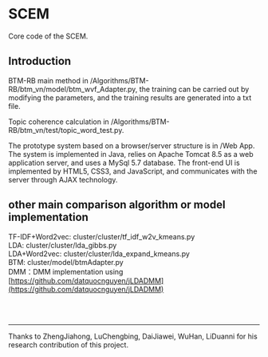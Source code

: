 # SCEM
Core code of the SCEM.

## Introduction

BTM-RB main method in /Algorithms/BTM-RB/btm_vn/model/btm_wvf_Adapter.py, the training can be carried out by modifying the parameters, and the training results are generated into a txt file.</br>

Topic coherence calculation in /Algorithms/BTM-RB/btm_vn/test/topic_word_test.py.</br>

The prototype system based on a browser/server structure is in /Web App. 
The system is implemented in Java, relies on Apache Tomcat 8.5 as a web application server, and uses a MySql 5.7 database. The front-end UI is implemented by HTML5, CSS3, and JavaScript, and communicates with the server through AJAX technology. 

## other main comparison algorithm or model implementation

TF-IDF+Word2vec: cluster/cluster/tf_idf_w2v_kmeans.py</br>
LDA: cluster/cluster/lda_gibbs.py</br>
LDA+Word2vec: cluster/cluster/lda_expand_kmeans.py</br>
BTM: cluster/model/btmAdapter.py</br>
DMM：DMM implementation using [https://github.com/datquocnguyen/jLDADMM](https://github.com/datquocnguyen/jLDADMM)



<br><br><hr>
Thanks to ZhengJiahong, LuChengbing, DaiJiawei, WuHan, LiDuanni for his research contribution of this project.